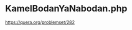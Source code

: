 # KamelBodanYaNabodan.php
https://quera.org/problemset/282
<?php
$n = (int)readline("Enter a number: ");
$all = 0;
for($i = 1; $i < $n; $i++){
	if($n % $i == 0){
		$all += $i;
	}
}
if($all == $n){
    echo "YES";
}else{
    echo "NO";
}	
